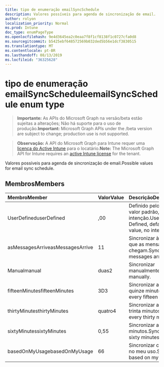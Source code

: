 ```yaml
---
title: tipo de enumeração emailSyncSchedule
description: Valores possíveis para agenda de sincronização de email.
author: rolyon
localization_priority: Normal
ms.prod: Intune
doc_type: enumPageType
ms.openlocfilehash: 9e4d3645ea2c0eaa7f8f1cf8138f1c0727cfa0d8
ms.sourcegitcommit: b5425ebf648572569b032ded5b56e1dcf3830515
ms.translationtype: MT
ms.contentlocale: pt-BR
ms.lasthandoff: 08/13/2019
ms.locfileid: "36325628"
---
```

# <a name="emailsyncschedule-enum-type"></a><span data-ttu-id="cc4f7-103">tipo de enumeração emailSyncSchedule</span><span class="sxs-lookup"><span data-stu-id="cc4f7-103">emailSyncSchedule enum type</span></span>

> <span data-ttu-id="cc4f7-104">**Importante:** As APIs do Microsoft Graph na versão/beta estão sujeitas a alterações; Não há suporte para o uso de produção.</span><span class="sxs-lookup"><span data-stu-id="cc4f7-104">**Important:** Microsoft Graph APIs under the /beta version are subject to change; production use is not supported.</span></span>

> <span data-ttu-id="cc4f7-105">**Observação:** A API do Microsoft Graph para Intune requer uma [licença do Active Intune](https://go.microsoft.com/fwlink/?linkid=839381) para o locatário.</span><span class="sxs-lookup"><span data-stu-id="cc4f7-105">**Note:** The Microsoft Graph API for Intune requires an [active Intune license](https://go.microsoft.com/fwlink/?linkid=839381) for the tenant.</span></span>

<span data-ttu-id="cc4f7-106">Valores possíveis para agenda de sincronização de email.</span><span class="sxs-lookup"><span data-stu-id="cc4f7-106">Possible values for email sync schedule.</span></span>

## <a name="members"></a><span data-ttu-id="cc4f7-107">Membros</span><span class="sxs-lookup"><span data-stu-id="cc4f7-107">Members</span></span>
|<span data-ttu-id="cc4f7-108">Membro</span><span class="sxs-lookup"><span data-stu-id="cc4f7-108">Member</span></span>|<span data-ttu-id="cc4f7-109">Valor</span><span class="sxs-lookup"><span data-stu-id="cc4f7-109">Value</span></span>|<span data-ttu-id="cc4f7-110">Descrição</span><span class="sxs-lookup"><span data-stu-id="cc4f7-110">Description</span></span>|
|:---|:---|:---|
|<span data-ttu-id="cc4f7-111">UserDefined</span><span class="sxs-lookup"><span data-stu-id="cc4f7-111">userDefined</span></span>|<span data-ttu-id="cc4f7-112">,0</span><span class="sxs-lookup"><span data-stu-id="cc4f7-112">0</span></span>|<span data-ttu-id="cc4f7-113">Definido pelo usuário, valor padrão, sem intenção.</span><span class="sxs-lookup"><span data-stu-id="cc4f7-113">User Defined, default value, no intent.</span></span>|
|<span data-ttu-id="cc4f7-114">asMessagesArrive</span><span class="sxs-lookup"><span data-stu-id="cc4f7-114">asMessagesArrive</span></span>|<span data-ttu-id="cc4f7-115">1</span><span class="sxs-lookup"><span data-stu-id="cc4f7-115">1</span></span>|<span data-ttu-id="cc4f7-116">Sincronizar à medida que as mensagens chegam.</span><span class="sxs-lookup"><span data-stu-id="cc4f7-116">Sync as messages arrive.</span></span>|
|<span data-ttu-id="cc4f7-117">Manual</span><span class="sxs-lookup"><span data-stu-id="cc4f7-117">manual</span></span>|<span data-ttu-id="cc4f7-118">duas</span><span class="sxs-lookup"><span data-stu-id="cc4f7-118">2</span></span>|<span data-ttu-id="cc4f7-119">Sincronizar manualmente.</span><span class="sxs-lookup"><span data-stu-id="cc4f7-119">Sync manually.</span></span>|
|<span data-ttu-id="cc4f7-120">fifteenMinutes</span><span class="sxs-lookup"><span data-stu-id="cc4f7-120">fifteenMinutes</span></span>|<span data-ttu-id="cc4f7-121">3D</span><span class="sxs-lookup"><span data-stu-id="cc4f7-121">3</span></span>|<span data-ttu-id="cc4f7-122">Sincronizar a cada quinze minutos.</span><span class="sxs-lookup"><span data-stu-id="cc4f7-122">Sync every fifteen minutes.</span></span>|
|<span data-ttu-id="cc4f7-123">thirtyMinutes</span><span class="sxs-lookup"><span data-stu-id="cc4f7-123">thirtyMinutes</span></span>|<span data-ttu-id="cc4f7-124">quatro</span><span class="sxs-lookup"><span data-stu-id="cc4f7-124">4</span></span>|<span data-ttu-id="cc4f7-125">Sincronizar a cada trinta minutos.</span><span class="sxs-lookup"><span data-stu-id="cc4f7-125">Sync every thirty minutes.</span></span>|
|<span data-ttu-id="cc4f7-126">sixtyMinutes</span><span class="sxs-lookup"><span data-stu-id="cc4f7-126">sixtyMinutes</span></span>|<span data-ttu-id="cc4f7-127">0,5</span><span class="sxs-lookup"><span data-stu-id="cc4f7-127">5</span></span>|<span data-ttu-id="cc4f7-128">Sincronizar a cada 60 minutos.</span><span class="sxs-lookup"><span data-stu-id="cc4f7-128">Sync every sixty minutes.</span></span>|
|<span data-ttu-id="cc4f7-129">basedOnMyUsage</span><span class="sxs-lookup"><span data-stu-id="cc4f7-129">basedOnMyUsage</span></span>|<span data-ttu-id="cc4f7-130">6</span><span class="sxs-lookup"><span data-stu-id="cc4f7-130">6</span></span>|<span data-ttu-id="cc4f7-131">Sincronizar com base no meu uso.</span><span class="sxs-lookup"><span data-stu-id="cc4f7-131">Sync based on my usage.</span></span>|



